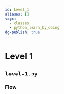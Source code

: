 ```yaml
---
id: Level_1
aliases: []
tags:
  - classes
  - python_learn_by_doing
dg-publish: true
---
```

# Level 1

## `level-1.py`
### Flow 

